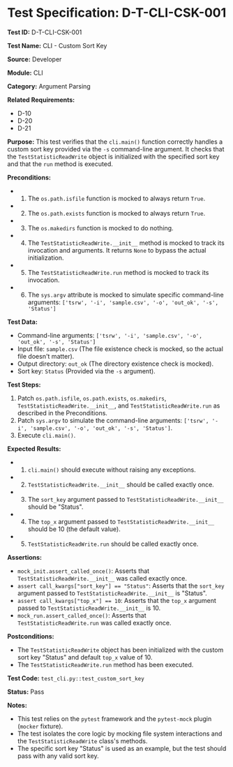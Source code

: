 # Test Specification: D-T-CLI-CSK-001

**Test ID:** D-T-CLI-CSK-001

**Test Name:** CLI - Custom Sort Key

**Source:** Developer

**Module:** CLI

**Category:** Argument Parsing

**Related Requirements:**

*   D-10
*   D-20
*   D-21

**Purpose:**
This test verifies that the `cli.main()` function correctly handles a custom sort key provided via the `-s` command-line argument. It checks that the `TestStatisticReadWrite` object is initialized with the specified sort key and that the `run` method is executed.

**Preconditions:**

*   1) The `os.path.isfile` function is mocked to always return `True`.
*   2) The `os.path.exists` function is mocked to always return `True`.
*   3) The `os.makedirs` function is mocked to do nothing.
*   4) The `TestStatisticReadWrite.__init__` method is mocked to track its invocation and arguments. It returns `None` to bypass the actual initialization.
*   5) The `TestStatisticReadWrite.run` method is mocked to track its invocation.
*   6) The `sys.argv` attribute is mocked to simulate specific command-line arguments: `['tsrw', '-i', 'sample.csv', '-o', 'out_ok', '-s', 'Status']`

**Test Data:**

*   Command-line arguments: `['tsrw', '-i', 'sample.csv', '-o', 'out_ok', '-s', 'Status']`
*   Input file: `sample.csv` (The file existence check is mocked, so the actual file doesn't matter).
*   Output directory: `out_ok` (The directory existence check is mocked).
*   Sort key: `Status` (Provided via the `-s` argument).

**Test Steps:**

1.  Patch `os.path.isfile`, `os.path.exists`, `os.makedirs`, `TestStatisticReadWrite.__init__`, and `TestStatisticReadWrite.run` as described in the Preconditions.
2.  Patch `sys.argv` to simulate the command-line arguments: `['tsrw', '-i', 'sample.csv', '-o', 'out_ok', '-s', 'Status']`.
3.  Execute `cli.main()`.

**Expected Results:**

*   1) `cli.main()` should execute without raising any exceptions.
*   2) `TestStatisticReadWrite.__init__` should be called exactly once.
*   3) The `sort_key` argument passed to `TestStatisticReadWrite.__init__` should be "Status".
*   4) The `top_x` argument passed to `TestStatisticReadWrite.__init__` should be 10 (the default value).
*   5) `TestStatisticReadWrite.run` should be called exactly once.

**Assertions:**

*   `mock_init.assert_called_once()`: Asserts that `TestStatisticReadWrite.__init__` was called exactly once.
*   `assert call_kwargs["sort_key"] == "Status"`: Asserts that the `sort_key` argument passed to `TestStatisticReadWrite.__init__` is "Status".
*   `assert call_kwargs["top_x"] == 10`: Asserts that the `top_x` argument passed to `TestStatisticReadWrite.__init__` is 10.
*   `mock_run.assert_called_once()`: Asserts that `TestStatisticReadWrite.run` was called exactly once.

**Postconditions:**

*   The `TestStatisticReadWrite` object has been initialized with the custom sort key "Status" and default `top_x` value of 10.
*   The `TestStatisticReadWrite.run` method has been executed.

**Test Code:** `test_cli.py::test_custom_sort_key`

**Status:** Pass

**Notes:**

*   This test relies on the `pytest` framework and the `pytest-mock` plugin (`mocker` fixture).
*   The test isolates the core logic by mocking file system interactions and the `TestStatisticReadWrite` class's methods.
*   The specific sort key "Status" is used as an example, but the test should pass with any valid sort key.
